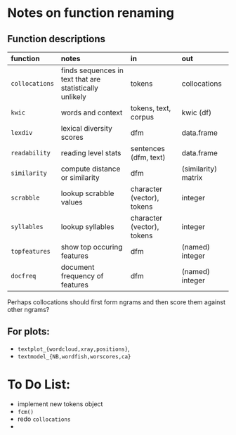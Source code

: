 # Notes on function renaming

## Function descriptions

 function | notes | in | out
:---------|:------|:---|:---
`collocations` | finds sequences in text that are statistically unlikely | tokens | collocations
`kwic` | words and context | tokens, text, corpus | kwic (df)
`lexdiv` | lexical diversity scores | dfm | data.frame
`readability` | reading level stats | sentences (dfm, text) | data.frame
`similarity`  | compute distance or similarity | dfm |  (similarity) matrix
`scrabble` | lookup scrabble values | character (vector), tokens | integer
`syllables` | lookup syllables | character (vector), tokens | integer
`topfeatures` | show top occuring features | dfm | (named) integer
`docfreq` | document frequency of features | dfm | (named) integer

Perhaps collocations should first form ngrams and then score them against other ngrams?


## For plots:

*  `textplot_{wordcloud,xray,positions}`,   
*  `textmodel_{NB,wordfish,worscores,ca}`



# To Do List:

*  implement new tokens object
*  `fcm()`
*  redo `collocations`
*  
